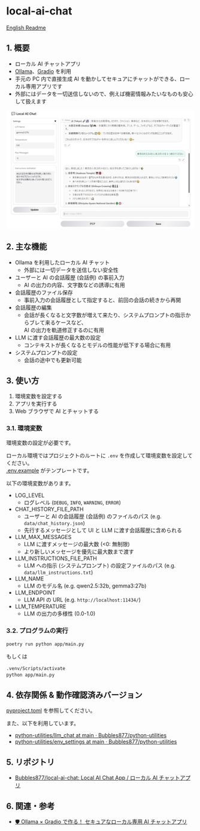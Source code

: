 ﻿# local-ai-chat

[English Readme](./README.md)

## 1. 概要

- ローカル AI チャットアプリ
- [Ollama](https://github.com/ollama/ollama)、[Gradio](https://www.gradio.app/) を利用
- 手元の PC 内で直接生成 AI を動かしてセキュアにチャットができる、ローカル専用アプリです
- 外部にはデータを一切送信しないので、例えば機密情報みたいなものも安心して扱えます

![UI](images/ui.png)

## 2. 主な機能

- Ollama を利用したローカル AI チャット
  - 外部には一切データを送信しない安全性
- ユーザーと AI の会話履歴 (会話例) の事前入力
  - AI の出力の内容、文字数などの誘導に有用
- 会話履歴のファイル保存
  - 事前入力の会話履歴として指定すると、前回の会話の続きから再開
- 会話履歴の編集
  - 会話が長くなると文字数が増えて来たり、システムプロンプトの指示からブレて来るケースなど、  
    AI の出力を軌道修正するのに有用
- LLM に渡す会話履歴の最大数の設定
  - コンテキストが長くなるとモデルの性能が低下する場合に有用
- システムプロンプトの設定
  - 会話の途中でも更新可能

## 3. 使い方

1. 環境変数を設定する
2. アプリを実行する
3. Web ブラウザで AI とチャットする

### 3.1. 環境変数

環境変数の設定が必要です。

ローカル環境ではプロジェクトのルートに `.env` を作成して環境変数を設定してください。  
[.env.example](./.env.example) がテンプレートです。

以下の環境変数があります。

- LOG_LEVEL
  - ログレベル (`DEBUG`, `INFO`, `WARNING`, `ERROR`)
- CHAT_HISTORY_FILE_PATH
  - ユーザーと AI の会話履歴 (会話例) のファイルのパス (e.g. `data/chat_history.json`)
  - 先行するメッセージとして UI と LLM に渡す会話履歴に含められる
- LLM_MAX_MESSAGES
  - LLM に渡すメッセージの最大数 (<0: 無制限)
  - より新しいメッセージを優先に最大数まで渡す
- LLM_INSTRUCTIONS_FILE_PATH
  - LLM への指示 (システムプロンプト) の設定ファイルのパス (e.g. `data/llm_instructions.txt`)
- LLM_NAME
  - LLM のモデル名 (e.g. qwen2.5:32b, gemma3:27b)
- LLM_ENDPOINT
  - LLM API の URL (e.g. `http://localhost:11434/`)
- LLM_TEMPERATURE
  - LLM の出力の多様性 (0.0-1.0)

### 3.2. プログラムの実行

```sh
poetry run python app/main.py
```

もしくは

```sh
.venv/Scripts/activate
python app/main.py
```

## 4. 依存関係 & 動作確認済みバージョン

[pyproject.toml](./pyproject.toml) を参照してください。

また、以下を利用しています。

- [python-utilities/llm_chat at main · Bubbles877/python-utilities](https://github.com/Bubbles877/python-utilities/tree/main/llm_chat)
- [python-utilities/env_settings at main · Bubbles877/python-utilities](https://github.com/Bubbles877/python-utilities/tree/main/env_settings)

## 5. リポジトリ

- [Bubbles877/local-ai-chat: Local AI Chat App / ローカル AI チャットアプリ](https://github.com/Bubbles877/local-ai-chat)

## 6. 関連・参考

- [🛡 Ollama × Gradio で作る！ セキュアなローカル専用 AI チャットアプリ](https://zenn.dev/bubbles/articles/29e546ae7ee16d)
